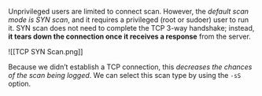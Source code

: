 
Unprivileged users are limited to connect scan. However, the *default scan mode is SYN scan*, and it requires a privileged (root or sudoer) user to run it. SYN scan does not need to complete the TCP 3-way handshake; instead, **it tears down the connection once it receives a response** from the server.

![[TCP SYN Scan.png]]

Because we didn’t establish a TCP connection, this *decreases the chances of the scan being logged*. We can select this scan type by using the `-sS` option.